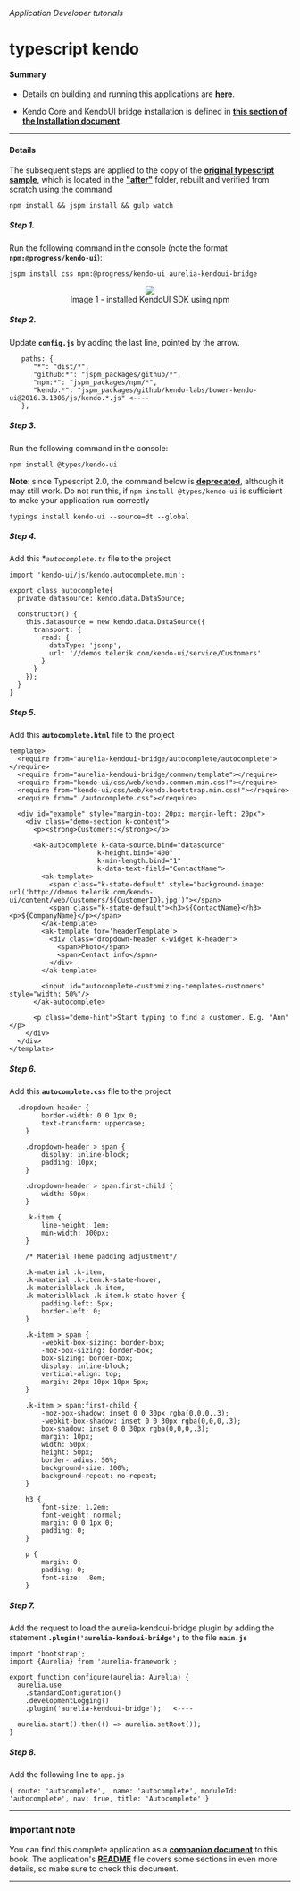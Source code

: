 _Application Developer tutorials_
# typescript kendo

#### Summary
- Details on building and running this applications are **[here](https://github.com/aurelia/skeleton-navigation/blob/master/skeleton-typescript/README.md)**.

- Kendo Core and KendoUI bridge installation is defined in **[this section of the Installation document](https://aurelia-ui-toolkits.gitbooks.io/kendo-ui-sdk-installation/content/installation/installing%20kendo/advanced/core/jspm.html).** 




***

#### Details

The subsequent steps are applied to the copy of the **[original typescript sample](https://github.com/aurelia-ui-toolkits/kendo-tutorials.code-2.0/tree/master/skeleton-typescript/before)**, which is located in the **["after"](https://github.com/aurelia-ui-toolkits/kendo-tutorials.code-2.0/tree/master/skeleton-typescript/after)** folder, rebuilt and verified from scratch using the command

```
npm install && jspm install && gulp watch
```


##### Step 1.

Run the following command in the console (note the format **`npm:@progress/kendo-ui`**):

   ```
   jspm install css npm:@progress/kendo-ui aurelia-kendoui-bridge

   ```
   
<p align=center>
  <img src="https://user-images.githubusercontent.com/2712405/32861212-0f2b8204-ca22-11e7-9e41-def57139ec87.png"></img>
 <br>
 Image 1 - installed KendoUI SDK using npm
</p>


##### Step 2.

Update **`config.js`** by adding the last line, pointed by the arrow.
 ```
    paths: {
       "*": "dist/*",
       "github:*": "jspm_packages/github/*",
       "npm:*": "jspm_packages/npm/*",
       "kendo.*": "jspm_packages/github/kendo-labs/bower-kendo-ui@2016.3.1306/js/kendo.*.js" <----
    },
 ```
 
##### Step 3.

Run the following command in the console:

  ```
  npm install @types/kendo-ui
  ```
  
**Note**: since Typescript 2.0, the command below is **[deprecated](https://github.com/typings/typings#deprecation-notice-regarding-typescript20)**, although it may still work. Do not run this, if `npm install @types/kendo-ui` is sufficient to make your application run correctly

 ```
 typings install kendo-ui --source=dt --global
 ```
 
 
##### Step 4. 

Add this **`autocomplete.ts`* file to the project

```
import 'kendo-ui/js/kendo.autocomplete.min';

export class autocomplete{
  private datasource: kendo.data.DataSource;

  constructor() {
    this.datasource = new kendo.data.DataSource({
      transport: {
        read: {
          dataType: 'jsonp',
          url: '//demos.telerik.com/kendo-ui/service/Customers'
        }
      }
    });
  }	
}
```

##### Step 5.

Add this **`autocomplete.html`** file to the project

```
template>
  <require from="aurelia-kendoui-bridge/autocomplete/autocomplete"></require>
  <require from="aurelia-kendoui-bridge/common/template"></require>
  <require from="kendo-ui/css/web/kendo.common.min.css!"></require>
  <require from="kendo-ui/css/web/kendo.bootstrap.min.css!"></require>
  <require from="./autocomplete.css"></require>

  <div id="example" style="margin-top: 20px; margin-left: 20px">
    <div class="demo-section k-content">
      <p><strong>Customers:</strong></p>

      <ak-autocomplete k-data-source.bind="datasource"
                      k-height.bind="400"
                      k-min-length.bind="1"
                      k-data-text-field="ContactName">
        <ak-template>
          <span class="k-state-default" style="background-image: url('http://demos.telerik.com/kendo-ui/content/web/Customers/${CustomerID}.jpg')"></span>
          <span class="k-state-default"><h3>${ContactName}</h3><p>${CompanyName}</p></span>
        </ak-template>
        <ak-template for='headerTemplate'>
          <div class="dropdown-header k-widget k-header">
            <span>Photo</span>
            <span>Contact info</span>
          </div>
        </ak-template>

        <input id="autocomplete-customizing-templates-customers" style="width: 50%"/>
      </ak-autocomplete>

      <p class="demo-hint">Start typing to find a customer. E.g. "Ann" </p>
    </div>
  </div>
</template> 
```

##### Step 6.

Add this **`autocomplete.css`** file to the project
```
  .dropdown-header {
        border-width: 0 0 1px 0;
        text-transform: uppercase;
    }

    .dropdown-header > span {
        display: inline-block;
        padding: 10px;
    }

    .dropdown-header > span:first-child {
        width: 50px;
    }

    .k-item {
        line-height: 1em;
        min-width: 300px;
    }

    /* Material Theme padding adjustment*/

    .k-material .k-item,
    .k-material .k-item.k-state-hover,
    .k-materialblack .k-item,
    .k-materialblack .k-item.k-state-hover {
        padding-left: 5px;
        border-left: 0;
    }

    .k-item > span {
        -webkit-box-sizing: border-box;
        -moz-box-sizing: border-box;
        box-sizing: border-box;
        display: inline-block;
        vertical-align: top;
        margin: 20px 10px 10px 5px;
    }

    .k-item > span:first-child {
        -moz-box-shadow: inset 0 0 30px rgba(0,0,0,.3);
        -webkit-box-shadow: inset 0 0 30px rgba(0,0,0,.3);
        box-shadow: inset 0 0 30px rgba(0,0,0,.3);
        margin: 10px;
        width: 50px;
        height: 50px;
        border-radius: 50%;
        background-size: 100%;
        background-repeat: no-repeat;
    }

    h3 {
        font-size: 1.2em;
        font-weight: normal;
        margin: 0 0 1px 0;
        padding: 0;
    }

    p {
        margin: 0;
        padding: 0;
        font-size: .8em;
    }

```

##### Step 7.

Add the request to load the aurelia-kendoui-bridge plugin by adding the statement **`.plugin('aurelia-kendoui-bridge';`** to the file **`main.js`**

```
import 'bootstrap';
import {Aurelia} from 'aurelia-framework';

export function configure(aurelia: Aurelia) {
  aurelia.use
    .standardConfiguration()
    .developmentLogging()
    .plugin('aurelia-kendoui-bridge');   <----

  aurelia.start().then(() => aurelia.setRoot());
}
```

##### Step 8.

Add the following line to `app.js`
    
```
{ route: 'autocomplete',  name: 'autocomplete', moduleId: 'autocomplete', nav: true, title: 'Autocomplete' }
```
    
***

### Important note
You can find this complete application as a **[companion document](https://github.com/aurelia-ui-toolkits/skeleton-navigation-typescript-kendo-bundled)** to this book. The application's **[README](https://github.com/aurelia-ui-toolkits/skeleton-navigation-typescript-kendo-bundled/blob/master/README.md)** file covers some sections in even more details, so make sure to check this document.

***











